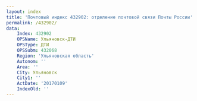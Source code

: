 ```yaml
---
layout: index
title: 'Почтовый индекс 432902: отделение почтовой связи Почты России'
permalink: /432902/
data:
    Index: 432902
    OPSName: Ульяновск-ДТИ
    OPSType: ДТИ
    OPSSubm: 432068
    Region: 'Ульяновская область'
    Autonom: ''
    Area: ''
    City: Ульяновск
    City1: ''
    ActDate: '20170109'
    IndexOld: ''
---
```

